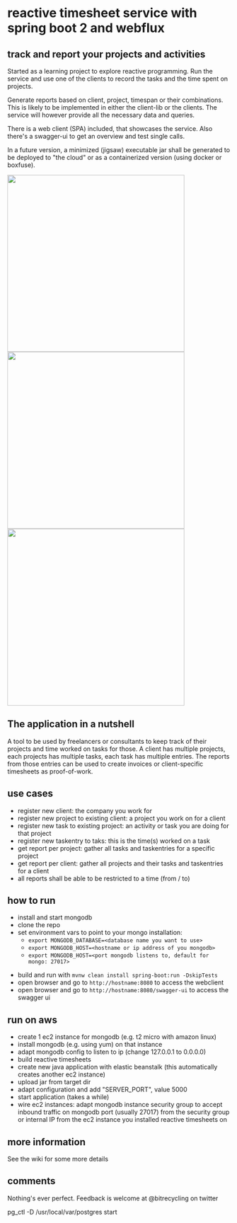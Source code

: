 # reactive timesheet service with spring boot 2 and webflux
##  track and report your projects and activities  

Started as a learning project to explore reactive programming. Run the service and
use one of the clients to record the tasks and the time spent on projects.

Generate reports based on client, project, timespan or their combinations. This is likely to be
implemented in either the client-lib or the clients. The service will however provide all the
necessary data and queries.

There is a web client (SPA) included, that showcases the service. Also there's a swagger-ui to get an overview
and test single calls.

In a future version, a minimized (jigsaw) executable jar shall be generated to be deployed to "the cloud" or as a
containerized version (using docker or boxfuse). 

<img src="https://raw.githubusercontent.com/bitrecycling/reactive-timesheets-service/develop/readme/Screenshot_dashboard.png" width="400" />
<img src="https://raw.githubusercontent.com/bitrecycling/reactive-timesheets-service/develop/readme/Screenshot_track_time.png" width="400" />    
<img src="https://raw.githubusercontent.com/bitrecycling/reactive-timesheets-service/develop/readme/Screenshot_report.png" width="400" />    

## The application in a nutshell
A tool to be used by freelancers or consultants to keep track of their projects and time worked on tasks for those.
A client has multiple projects, each projects has multiple tasks, each task has multiple entries. The reports from those entries can be used to create invoices or client-specific timesheets as proof-of-work. 

## use cases
- register new client: the company you work for
- register new project to existing client: a project you work on for a client
- register new task to existing project: an activity or task you are doing for that project
- register new taskentry to taks: this is the time(s) worked on a task
- get report per project: gather all tasks and taskentries for a specific project
- get report per client: gather all projects and their tasks and taskentries for a client
- all reports shall be able to be restricted to a time (from / to) 

## how to run
+ install and start mongodb
+ clone the repo
+ set environment vars to point to your mongo installation:
   + `export MONGODB_DATABASE=<database name you want to use>`
   + `export MONGODB_HOST=<hostname or ip address of you mongodb>`
   + `export MONGODB_HOST=<port mongodb listens to, default for mongo: 27017>`
- build and run with `mvnw clean install spring-boot:run -DskipTests`
- open browser and go to `http://hostname:8080` to access the webclient
- open browser and go to `http://hostname:8080/swagger-ui` to access the swagger ui

## run on aws
+ create 1 ec2 instance for mongodb (e.g. t2 micro with amazon linux)
+ install mongodb (e.g. using yum) on that instance
+ adapt mongodb config to listen to ip (change 127.0.0.1 to 0.0.0.0)
+ build reactive timesheets
+ create new java application with elastic beanstalk (this automatically creates another ec2 instance)
+ upload jar from target dir
+ adapt configuration and add "SERVER_PORT", value 5000
+ start application (takes a while)
+ wire ec2 instances: adapt mongodb instance security group to accept inbound traffic on mongodb port (usually 27017)
from the security group or internal IP from the ec2 instance you installed reactive timesheets on 

## more information
See the wiki for some more details

## comments 
Nothing's ever perfect. Feedback is welcome at @bitrecycling on twitter

pg_ctl -D /usr/local/var/postgres start
